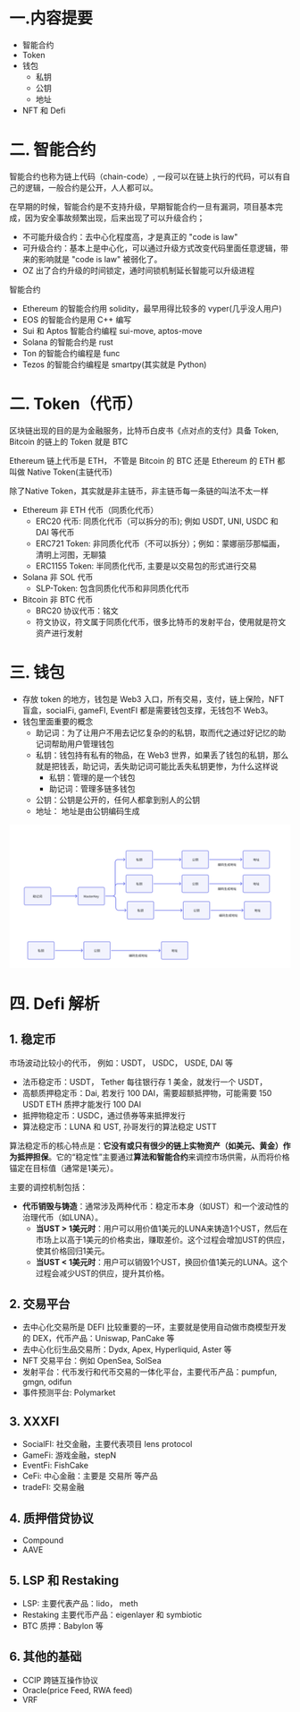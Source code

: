 # 一.内容提要

- 智能合约
- Token
- 钱包
  - 私钥
  - 公钥
  - 地址
- NFT 和 Defi

# 二. 智能合约

智能合约也称为链上代码（chain-code）, 一段可以在链上执行的代码，可以有自己的逻辑，一般合约是公开，人人都可以。

在早期的时候，智能合约是不支持升级，早期智能合约一旦有漏洞，项目基本完成，因为安全事故频繁出现，后来出现了可以升级合约；

- 不可能升级合约：去中心化程度高，才是真正的 "code is law" 
- 可升级合约：基本上是中心化，可以通过升级方式改变代码里面任意逻辑，带来的影响就是 "code is law" 被弱化了。
- OZ 出了合约升级的时间锁定，通时间锁机制延长智能可以升级进程

智能合约

- Ethereum 的智能合约用 solidity，最早用得比较多的 vyper(几乎没人用户)
- EOS 的智能合约是用 C++ 编写
- Sui 和 Aptos 智能合约编程 sui-move, aptos-move 
- Solana 的智能合约是 rust
- Ton 的智能合约编程是 func
- Tezos 的智能合约编程是 smartpy(其实就是 Python)

# 二. Token（代币）

区块链出现的目的是为金融服务，比特币白皮书《点对点的支付》具备 Token,  Bitcoin 的链上的 Token 就是 BTC

Ethereum 链上代币是 ETH， 不管是 Bitcoin 的 BTC 还是 Ethereum 的 ETH 都叫做 Native Token(主链代币)

除了Native Token，其实就是非主链币，非主链币每一条链的叫法不太一样

- Ethereum 非 ETH 代币（同质化代币）
  - ERC20 代币:  同质化代币（可以拆分的币);  例如 USDT, UNI, USDC 和 DAI 等代币
  - ERC721 Token: 非同质化代币（不可以拆分）；例如：蒙娜丽莎那幅画，清明上河图，无聊猿
  - ERC1155 Token: 半同质化代币, 主要是以交易包的形式进行交易
- Solana 非 SOL 代币
  - SLP-Token: 包含同质化代币和非同质化代币
- Bitcoin 非 BTC 代币
  - BRC20 协议代币：铭文
  - 符文协议，符文属于同质化代币，很多比特币的发射平台，使用就是符文资产进行发射

# 三. 钱包

- 存放 token 的地方，钱包是 Web3 入口，所有交易，支付，链上保险，NFT 盲盒，socialFi, gameFI, EventFI 都是需要钱包支撑，无钱包不 Web3。
- 钱包里面重要的概念
  - 助记词：为了让用户不用去记忆复杂的的私钥，取而代之通过好记忆的助记词帮助用户管理钱包
  - 私钥：钱包持有私有的物品，在 Web3 世界，如果丢了钱包的私钥，那么就是把钱丢，助记词，丢失助记词可能比丢失私钥更惨，为什么这样说
    - 私钥：管理的是一个钱包
    - 助记词：管理多链多钱包
  - 公钥：公钥是公开的，任何人都拿到别人的公钥
  - 地址： 地址是由公钥编码生成

![助记词私钥关系](imgs/助记词私钥关系.png)





# 四. Defi 解析

## 1. 稳定币

市场波动比较小的代币， 例如：USDT， USDC， USDE,  DAI 等

- 法币稳定币：USDT， Tether 每往银行存 1 美金，就发行一个 USDT，
- 高额质押稳定币：Dai,  若发行 100 DAI，需要超额抵押物，可能需要 150 USDT ETH 质押才能发行 100 DAI
- 抵押物稳定币：USDC，通过债券等来抵押发行
- 算法稳定币：LUNA 和 UST,  孙哥发行的算法稳定 USTT

算法稳定币的核心特点是：**它没有或只有很少的链上实物资产（如美元、黄金）作为抵押担保**。它的“稳定性”主要通过**算法和智能合约**来调控市场供需，从而将价格锚定在目标值（通常是1美元）。

主要的调控机制包括：

- **代币销毁与铸造**：通常涉及两种代币：稳定币本身（如UST）和一个波动性的治理代币（如LUNA）。
  - **当UST > 1美元时**：用户可以用价值1美元的LUNA来铸造1个UST，然后在市场上以高于1美元的价格卖出，赚取差价。这个过程会增加UST的供应，使其价格回归1美元。
  - **当UST < 1美元时**：用户可以销毁1个UST，换回价值1美元的LUNA。这个过程会减少UST的供应，提升其价格。

## 2. 交易平台

- 去中心化交易所是 DEFI 比较重要的一环，主要就是使用自动做市商模型开发的 DEX，代币产品：Uniswap, PanCake 等
- 去中心化衍生品交易所：Dydx, Apex, Hyperliquid, Aster 等
- NFT 交易平台：例如 OpenSea,  SolSea
- 发射平台：代币发行和代币交易的一体化平台，主要代币产品：pumpfun, gmgn, odifun
- 事件预测平台:  Polymarket 

## 3. XXXFI 

- SocialFI: 社交金融，主要代表项目 lens protocol
- GameFi:  游戏金融，stepN
- EventFi:  FishCake 
- CeFi: 中心金融：主要是 交易所 等产品
- tradeFI: 交易金融

## 4. 质押借贷协议

- Compound
- AAVE 

## 5. LSP 和 Restaking 

- LSP: 主要代表产品：lido， meth
- Restaking 主要代币产品：eigenlayer 和 symbiotic 
- BTC 质押：Babylon 等

## 6. 其他的基础

- CCIP 跨链互操作协议
- Oracle(price Feed, RWA feed)
- VRF 